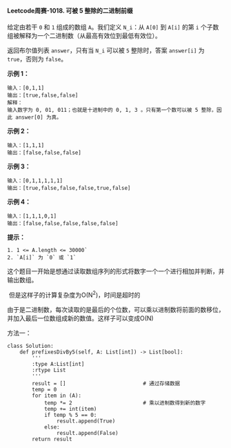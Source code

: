 #### Leetcode周赛-1018. 可被 5 整除的二进制前缀

给定由若干 `0` 和 `1` 组成的数组 `A`。我们定义 `N_i`：从 `A[0]` 到 `A[i]` 的第 `i` 个子数组被解释为一个二进制数（从最高有效位到最低有效位）。

返回布尔值列表 `answer`，只有当 `N_i` 可以被 `5` 整除时，答案 `answer[i]` 为 `true`，否则为 `false`。

**示例 1：**

```
输入：[0,1,1]
输出：[true,false,false]
解释：
输入数字为 0, 01, 011；也就是十进制中的 0, 1, 3 。只有第一个数可以被 5 整除，因此 answer[0] 为真。
```

**示例 2：**

```
输入：[1,1,1]
输出：[false,false,false]
```

**示例 3：**

```
输入：[0,1,1,1,1,1]
输出：[true,false,false,false,true,false]
```

**示例 4：**

```
输入：[1,1,1,0,1]
输出：[false,false,false,false,false]
```

**提示：**

```
1. 1 <= A.length <= 30000`
2. `A[i]` 为 `0` 或 `1`
```

​	这个题目一开始是想通过读取数组序列的形式将数字一个一个进行相加并判断，并输出数组。

​	但是这样子的计算复杂度为O(N<sup>2</sup>)，时间是超时的

​	由于是二进制数，每次读取的是最后的个位数，可以乘以进制数将前面的数移位，并加入最后一位数组成新的数值。这样子可以变成O(N)

方法一：

```
class Solution:
    def prefixesDivBy5(self, A: List[int]) -> List[bool]:
    	'''
    	:type A:List[int]
    	:rtype List
    	'''
        result = []							# 通过存储数据
        temp = 0
        for item in (A):
            temp *= 2						# 乘以进制数得到新的数字
            temp += int(item)
            if temp % 5 == 0:
                result.append(True)			
            else:
                result.append(False)
        return result
```




